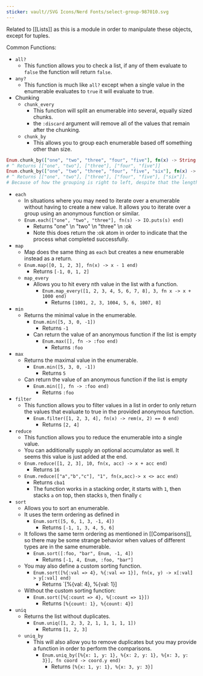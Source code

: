 ```yaml
---
sticker: vault//SVG Icons/Nerd Fonts/select-group-987010.svg
---
```

Related to [[Lists]] as this is a module in order to manipulate these objects, except for tuples. 

Common Functions: 
- `all?`
	- This function allows you to check a list, if any of them evaluate to `false` the function will return `false`.
- `any?`
	- This function is much like `all?` except when a single value in the enumerable evaluates to `true` it will evaluate to true. 
- Chunking
	- `chunk_every`
		- This function will split an enumerable into several, equally sized chunks. 
		- the `:discard` argument will remove all of the values that remain after the chunking. 
	- `chunk_by`
		- This allows you to group each enumerable based off something other than size. 
```elixir
Enum.chunk_by(["one", "two", "three", "four", "five"], fn(x) -> String.length(x) end)
# ^ Returns [["one", "two"], ["three"], ["four", "five"]]
Enum.chunk_by(["one", "two", "three", "four", "five", "six"], fn(x) -> String.length(x) end)
# ^ Returns [["one", "two"], ["three"], ["four", "five"], ["six"]]. 
# Because of how the grouping is right to left, despite that the length of "six" is like like "one" and "two" that means it will be in its own group. It's like a slider on a tape, putting a cut where it finds a difference. 
```
- `each`
	- In situations where you may need to iterate over a enumerable without having to create a new value. It allows you to iterate over a group using an anonymous function or similar. 
	- `Enum.each(["one", "two", "three"], fn(s) -> IO.puts(s) end)` 
		- Returns "one" \\n "two" \\n "three" \\n :ok
		- Note this does return the :ok atom in order to indicate that the process what completed successfully. 
- `map`
	- Map does the same thing as `each` but creates a new enumerable instead as a return. 
	- `Enum.map([0, 1, 2, 3], fn(x) -> x - 1 end)` 
		- Returns `[-1, 0, 1, 2]`
	- `map_every`
		- Allows you to hit every nth value in the list with a function. 
			- `Enum.map_every([1, 2, 3, 4, 5, 6, 7, 8], 3, fn x -> x + 1000 end)`
				- Returns `[1001, 2, 3, 1004, 5, 6, 1007, 8]`
- `min`
	- Returns the minimal value in the enumerable. 
		- `Enum.min([5, 3, 0, -1])`
			- Returns `-1`
		- Can return the value of an anonymous function if the list is empty
			- `Enum.max([], fn -> :foo end)`
				- Returns `:foo` 
- `max`
	- Returns the maximal value in the enumerable. 
		- `Enum.min([5, 3, 0, -1])`
			- Returns `5`
	- Can return the value of an anonymous function if the list is empty
		- `Enum.min([], fn -> :foo end)`
			- Returns `:foo` 
- `filter`
	- This function allows you to filter values in a list in order to only return the values that evaluate to true in the provided anonymous function. 
		- `Enum.filter([1, 2, 3, 4], fn(x) -> rem(x, 2) == 0 end)`
			- Returns `[2, 4]`
- `reduce`
	- This function allows you to reduce the enumerable into a single value. 
	- You can additionally supply an optional accumulator as well. It seems this value is just added at the end. 
	- `Enum.reduce([1, 2, 3], 10, fn(x, acc) -> x + acc end)`
		- Returns `16`
	- `Enum.reduce(["a","b","c"], "1", fn(x,acc)-> x <> acc end)`
		- Returns `cba1`
		- The function works in a stacking order, it starts with `1`, then stacks `a` on top, then stacks `b`, then finally `c`
- `sort`
	- Allows you to sort an enumerable. 
	- It uses the term ordering as defined in 
		- `Enum.sort([5, 6, 1, 3, -1, 4])`
			- Returns `[-1, 1, 3, 4, 5, 6]`
	- It follows the same term ordering as mentioned in [[Comparisons]], so there may be some strange behavior when values of different types are in the same enumerable. 
		- `Enum.sort([:foo, "bar", Enum, -1, 4])`
			- Returns `[-1, 4, Enum, :foo, "bar"]`
	- You may also define a custom sorting function. 
		- `Enum.sort([%{:val => 4}, %{:val => 1}], fn(x, y) -> x[:val] > y[:val] end)`
			- Returns `[%{val: 4}, %{val: 1}]
	- Without the custom sorting function: 
		- `Enum.sort([%{:count => 4}, %{:count => 1}])`
			- Returns `[%{count: 1}, %{count: 4}]`
- `uniq`
	- Returns the list without duplicates. 
		- `Enum.uniq([1, 2, 3, 2, 1, 1, 1, 1, 1])`
			- Returns `[1, 2, 3]`
	- `uniq_by`
		- This will also allow you to remove duplicates but you may provide a function in order to perform the comparisons. 
			- `Enum.uniq_by([%{x: 1, y: 1}, %{x: 2, y: 1}, %{x: 3, y: 3}], fn coord -> coord.y end)`
				- Returns `[%{x: 1, y: 1}, %{x: 3, y: 3}]`